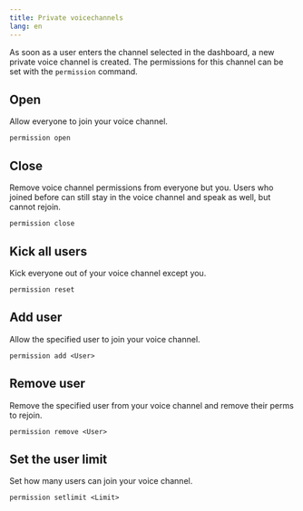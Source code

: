 ```yaml
---
title: Private voicechannels
lang: en
---
```


As soon as a user enters the channel selected in the dashboard, a new private voice channel is created.
The permissions for this channel can be set with the `permission` command.

## Open

Allow everyone to join your voice channel.

`permission open`

## Close

Remove voice channel permissions from everyone but you.
Users who joined before can still stay in the voice channel and speak as well, but cannot rejoin.

`permission close`

## Kick all users

Kick everyone out of your voice channel except you.

`permission reset`

## Add user

Allow the specified user to join your voice channel.

`permission add <User>`

## Remove user

Remove the specified user from your voice channel and remove their perms to rejoin.

`permission remove <User>`

## Set the user limit

Set how many users can join your voice channel.

`permission setlimit <Limit>`
